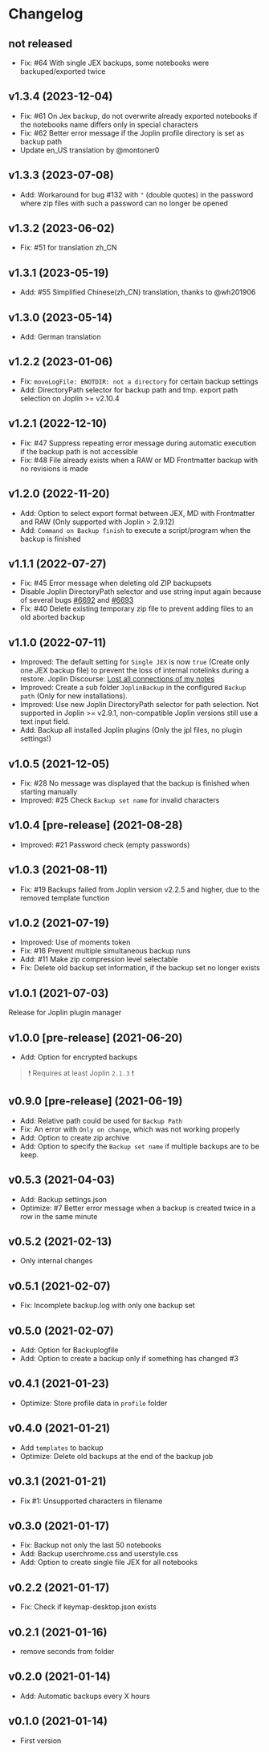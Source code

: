 # Changelog

## not released

- Fix: #64 With single JEX backups, some notebooks were backuped/exported twice

## v1.3.4 (2023-12-04)

- Fix: #61 On Jex backup, do not overwrite already exported notebooks if the notebooks name differs only in special characters
- Fix: #62 Better error message if the Joplin profile directory is set as backup path
- Update en_US translation by @montoner0

## v1.3.3 (2023-07-08)

- Add: Workaround for bug #132 with `"` (double quotes) in the password where zip files with such a password can no longer be opened

## v1.3.2 (2023-06-02)

- Fix: #51 for translation zh_CN

## v1.3.1 (2023-05-19)

- Add: #55 Simplified Chinese(zh_CN) translation, thanks to @wh201906

## v1.3.0 (2023-05-14)

- Add: German translation

## v1.2.2 (2023-01-06)

- Fix: `moveLogFile: ENOTDIR: not a directory` for certain backup settings
- Add: DirectoryPath selector for backup path and tmp. export path selection on Joplin >= v2.10.4

## v1.2.1 (2022-12-10)

- Fix: #47 Suppress repeating error message during automatic execution if the backup path is not accessible
- Fix: #48 File already exists when a RAW or MD Frontmatter backup with no revisions is made

## v1.2.0 (2022-11-20)

- Add: Option to select export format between JEX, MD with Frontmatter and RAW (Only supported with Joplin > 2.9.12)
- Add: `Command on Backup finish` to execute a script/program when the backup is finished

## v1.1.1 (2022-07-27)

- Fix: #45 Error message when deleting old ZIP backupsets
- Disable Joplin DirectoryPath selector and use string input again because of several bugs [#6692](https://github.com/laurent22/joplin/issues/6692) and [#6693](https://github.com/laurent22/joplin/issues/6693)
- Fix: #40 Delete existing temporary zip file to prevent adding files to an old aborted backup

## v1.1.0 (2022-07-11)

- Improved: The default setting for `Single JEX` is now `true` (Create only one JEX backup file) to prevent the loss of internal notelinks during a restore. Joplin Discourse: [Lost all connections of my notes](https://discourse.joplinapp.org/t/lost-all-connections-of-my-notes/25464)
- Improved: Create a sub folder `JoplinBackup` in the configured `Backup path` (Only for new installations).
- Improved: Use new Joplin DirectoryPath selector for path selection. Not supported in Joplin >= v2.9.1, non-compatible Joplin versions still use a text input field.
- Add: Backup all installed Joplin plugins (Only the jpl files, no plugin settings!)

## v1.0.5 (2021-12-05)

- Fix: #28 No message was displayed that the backup is finished when starting manually
- Improved: #25 Check `Backup set name` for invalid characters

## v1.0.4 [pre-release] (2021-08-28)

- Improved: #21 Password check (empty passwords)

## v1.0.3 (2021-08-11)

- Fix: #19 Backups failed from Joplin version v2.2.5 and higher, due to the removed template function

## v1.0.2 (2021-07-19)

- Improved: Use of moments token
- Fix: #16 Prevent multiple simultaneous backup runs
- Add: #11 Make zip compression level selectable
- Fix: Delete old backup set information, if the backup set no longer exists

## v1.0.1 (2021-07-03)

Release for Joplin plugin manager

## v1.0.0 [pre-release] (2021-06-20)

- Add: Option for encrypted backups

> ❗️ Requires at least Joplin `2.1.3` ❗️

## v0.9.0 [pre-release] (2021-06-19)

- Add: Relative path could be used for `Backup Path`
- Fix: An error with `Only on change`, which was not working properly
- Add: Option to create zip archive
- Add: Option to specify the `Backup set name` if multiple backups are to be keep.

## v0.5.3 (2021-04-03)

- Add: Backup settings.json
- Optimize: #7 Better error message when a backup is created twice in a row in the same minute

## v0.5.2 (2021-02-13)

- Only internal changes

## v0.5.1 (2021-02-07)

- Fix: Incomplete backup.log with only one backup set

## v0.5.0 (2021-02-07)

- Add: Option for Backuplogfile
- Add: Option to create a backup only if something has changed #3

## v0.4.1 (2021-01-23)

- Optimize: Store profile data in `profile` folder

## v0.4.0 (2021-01-21)

- Add `templates` to backup
- Optimize: Delete old backups at the end of the backup job

## v0.3.1 (2021-01-21)

- Fix #1: Unsupported characters in filename

## v0.3.0 (2021-01-17)

- Fix: Backup not only the last 50 notebooks
- Add: Backup userchrome.css and userstyle.css
- Add: Option to create single file JEX for all notebooks

## v0.2.2 (2021-01-17)

- Fix: Check if keymap-desktop.json exists

## v0.2.1 (2021-01-16)

- remove seconds from folder

## v0.2.0 (2021-01-14)

- Add: Automatic backups every X hours

## v0.1.0 (2021-01-14)

- First version
